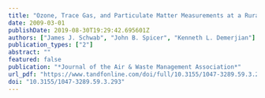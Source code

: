 ```yaml
---
title: "Ozone, Trace Gas, and Particulate Matter Measurements at a Rural Site in Southwestern New York State: 1995–2005"
date: 2009-03-01
publishDate: 2019-08-30T19:29:42.695601Z
authors: ["James J. Schwab", "John B. Spicer", "Kenneth L. Demerjian"]
publication_types: ["2"]
abstract: ""
featured: false
publication: "*Journal of the Air & Waste Management Association*"
url_pdf: "https://www.tandfonline.com/doi/full/10.3155/1047-3289.59.3.293"
doi: "10.3155/1047-3289.59.3.293"
---
```


